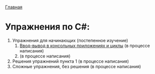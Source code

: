 [Главная](https://dmitriysidyakin.github.io/CSharp-Tutorials/)

# Упражнения по C#:

1. Упражнения для начинающих (постепенное изучение)
	1. [Ввод-вывод в консольных приложениях и циклы](csharp-exercises/ru-ru/001-Input-Output-Cycles/README.md) (в процессе написания)
	2. (в процессе написания)
2. Решения упражнений пункта 1 (в процессе написания)
3. Сложные упражнения, без решения (в процессе написания)
